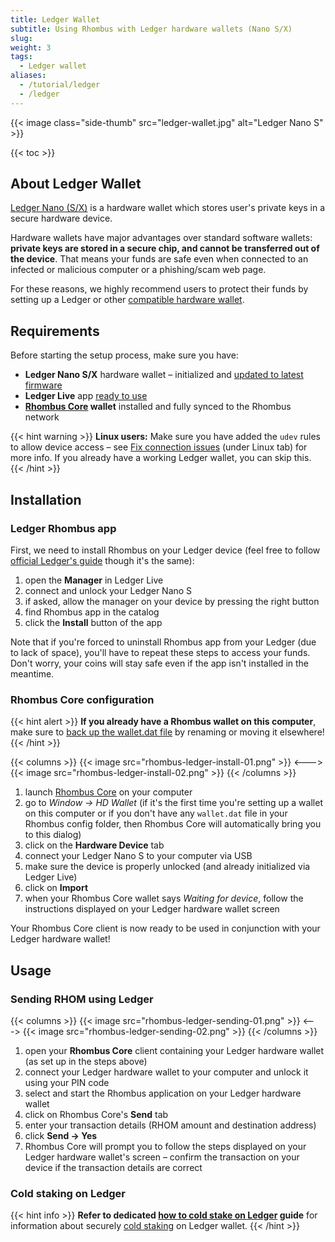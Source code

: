 ```yaml
---
title: Ledger Wallet
subtitle: Using Rhombus with Ledger hardware wallets (Nano S/X)
slug:
weight: 3
tags:
  - Ledger wallet
aliases:
  - /tutorial/ledger
  - /ledger
---
```


{{< image class="side-thumb" src="ledger-wallet.jpg" alt="Ledger Nano S" >}}

{{< toc >}}

## About Ledger Wallet

[Ledger Nano (S/X)](https://www.ledger.com/) is a hardware wallet which stores user's private keys in a secure hardware device.

Hardware wallets have major advantages over standard software wallets: **private keys are stored in a secure chip, and cannot be transferred out of the device**. That means your funds are safe even when connected to an infected or malicious computer or a phishing/scam web page.

For these reasons, we highly recommend users to protect their funds by setting up a Ledger or other [compatible hardware wallet](/learn/wallets/hardware/).


## Requirements

Before starting the setup process, make sure you have:

- **Ledger Nano S/X** hardware wallet – initialized and [updated to latest firmware](https://support.ledgerwallet.com/hc/en-us/articles/360002731113-Update-Ledger-Nano-S-firmware)
- **Ledger Live** app [ready to use](https://support.ledger.com/hc/en-us/articles/360006395233)
- **[Rhombus Core](/tutorial/wallets/rhombus-core/) wallet** installed and fully synced to the Rhombus network

{{< hint warning >}}
**Linux users:** Make sure you have added the `udev` rules to allow device access – see [Fix connection issues](https://support.ledgerwallet.com/hc/en-us/articles/115005165269-Fix-connection-issues) (under Linux tab) for more info. If you already have a working Ledger wallet, you can skip this.
{{< /hint >}}


## Installation

### Ledger Rhombus app

First, we need to install Rhombus on your Ledger device (feel free to follow [official Ledger's guide](https://support.ledger.com/hc/en-us/articles/360007687153) though it's the same):

  1. open the **Manager** in Ledger Live
  2. connect and unlock your Ledger Nano S
  3. if asked, allow the manager on your device by pressing the right button
  4. find Rhombus app in the catalog
  5. click the **Install** button of the app

Note that if you're forced to uninstall Rhombus app from your Ledger (due to lack of space), you'll have to repeat these steps to access your funds. Don't worry, your coins will stay safe even if the app isn't installed in the meantime.

### Rhombus Core configuration

{{< hint alert >}}
**If you already have a Rhombus wallet on this computer**,\
make sure to [back up the wallet.dat file](/tutorial/security/backup-restore-wallet/) by renaming or moving it elsewhere!
{{< /hint >}}

{{< columns >}}
{{< image src="rhombus-ledger-install-01.png" >}}
<--->
{{< image src="rhombus-ledger-install-02.png" >}}
{{< /columns >}}

  1. launch [Rhombus Core](/tutorial/wallets/rhombus-core/) on your computer
  2. go to _Window → HD Wallet_ (if it's the first time you're setting up a wallet on this computer or if you don't have any `wallet.dat` file in your Rhombus config folder, then Rhombus Core will automatically bring you to this dialog)
  3. click on the **Hardware Device** tab
  4. connect your Ledger Nano S to your computer via USB
  5. make sure the device is properly unlocked (and already initialized via Ledger Live)
  6. click on **Import**
  7. when your Rhombus Core wallet says _Waiting for device_, follow the instructions displayed on your Ledger hardware wallet screen

Your Rhombus Core client is now ready to be used in conjunction with your Ledger hardware wallet!


## Usage

### Sending RHOM using Ledger

{{< columns >}}
{{< image src="rhombus-ledger-sending-01.png" >}}
<--->
{{< image src="rhombus-ledger-sending-02.png" >}}
{{< /columns >}}

  1. open your **Rhombus Core** client containing your Ledger hardware wallet (as set up in the steps above)
  2. connect your Ledger hardware wallet to your computer and unlock it using your PIN code
  3. select and start the Rhombus application on your Ledger hardware wallet
  4. click on Rhombus Core's **Send** tab
  5. enter your transaction details (RHOM amount and destination address)
  6. click **Send → Yes**
  7. Rhombus Core will prompt you to follow the steps displayed on your Ledger hardware wallet's screen – confirm the transaction on your device if the transaction details are correct

### Cold staking on Ledger

{{< hint info >}}
**Refer to dedicated [how to cold stake on Ledger](/tutorial/staking/ledger) guide** for information about securely [cold staking](/learn/staking/intro/#cold-staking) on Ledger wallet.
{{< /hint >}}
